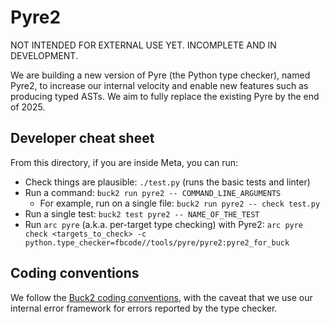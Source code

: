 # Pyre2

NOT INTENDED FOR EXTERNAL USE YET. INCOMPLETE AND IN DEVELOPMENT.

We are building a new version of Pyre (the Python type checker), named Pyre2, to increase our internal
velocity and enable new features such as producing typed ASTs. We aim to fully replace the existing
Pyre by the end of 2025.

## Developer cheat sheet

From this directory, if you are inside Meta, you can run:

* Check things are plausible: `./test.py` (runs the basic tests and linter)
* Run a command: `buck2 run pyre2 -- COMMAND_LINE_ARGUMENTS`
  * For example, run on a single file: `buck2 run pyre2 -- check test.py`
* Run a single test: `buck2 test pyre2 -- NAME_OF_THE_TEST`
* Run `arc pyre` (a.k.a. per-target type checking) with Pyre2:
  `arc pyre check <targets_to_check> -c python.type_checker=fbcode//tools/pyre/pyre2:pyre2_for_buck`

## Coding conventions

We follow the [Buck2 coding conventions](https://github.com/facebook/buck2/blob/main/HACKING.md#coding-conventions),
with the caveat that we use our internal error framework for errors reported by the type checker.
